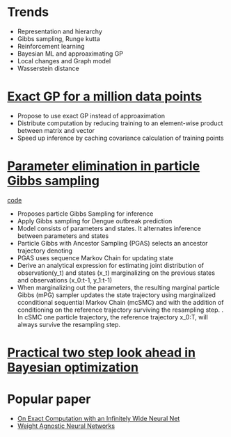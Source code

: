 # Trends
  * Representation and hierarchy
  * Gibbs sampling, Runge kutta
  * Reinforcement learning
  * Bayesian ML and approaximating GP
  * Local changes and Graph model
  * Wasserstein distance

# [Exact GP for a million data points](https://arxiv.org/pdf/1903.08114.pdf)


* Propose to use exact GP instead of approaximation
* Distribute computation by reducing training to an element-wise product between matrix and vector
* Speed up inference by caching covariance calculation of training points

# [Parameter elimination in particle Gibbs sampling](https://arxiv.org/pdf/1910.14145.pdf)
[code](https://github.com/uu-sml/birch-vector-borne-disease/tree/76288c12761293aeca9e8b452b0c678914848dae)
* Proposes particle Gibbs Sampling for inference
* Apply Gibbs sampling for Dengue outbreak prediction
* Model consists of parameters and states. It alternates inference between parameters and states
* Particle Gibbs with Ancestor Sampling (PGAS) selects an ancestor trajectory denoting 
* PGAS uses sequence Markov Chain for updating state
* Derive an analytical expression for estimating joint distribution of observation(y_t) and states (x_t) marginalizing on the previous states and observations (x_0:t-1, y_1:t-1)
* When marginalizing out the parameters, the resulting marginal particle Gibbs (mPG) sampler updates the state trajectory using marginalized cconditional sequential Markov Chain (mcSMC) and with the addition of conditioning on the reference trajectory surviving the resampling step. . In cSMC one particle trajectory, the reference trajectory x_0:T, will always survive the resampling step.


# [Practical two step look ahead in Bayesian optimization](http://papers.nips.cc/paper/9174-practical-two-step-lookahead-bayesian-optimization.pdf)


# Popular paper
* [On Exact Computation with an Infinitely Wide Neural Net](https://arxiv.org/pdf/1904.11955.pdf)
* [Weight Agnostic Neural Networks](https://arxiv.org/abs/1906.04358)
